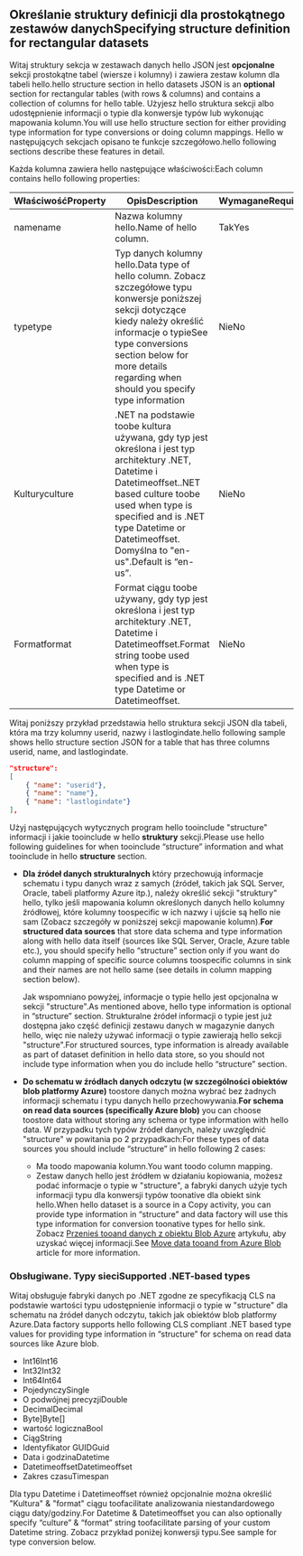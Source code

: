 ## <a name="specifying-structure-definition-for-rectangular-datasets"></a><span data-ttu-id="91f94-101">Określanie struktury definicji dla prostokątnego zestawów danych</span><span class="sxs-lookup"><span data-stu-id="91f94-101">Specifying structure definition for rectangular datasets</span></span>
<span data-ttu-id="91f94-102">Witaj struktury sekcja w zestawach danych hello JSON jest **opcjonalne** sekcji prostokątne tabel (wiersze i kolumny) i zawiera zestaw kolumn dla tabeli hello.</span><span class="sxs-lookup"><span data-stu-id="91f94-102">hello structure section in hello datasets JSON is an **optional** section for rectangular tables (with rows & columns) and contains a collection of columns for hello table.</span></span> <span data-ttu-id="91f94-103">Użyjesz hello struktura sekcji albo udostępnienie informacji o typie dla konwersje typów lub wykonując mapowania kolumn.</span><span class="sxs-lookup"><span data-stu-id="91f94-103">You will use hello structure section for either providing type information for type conversions or doing column mappings.</span></span> <span data-ttu-id="91f94-104">Hello w następujących sekcjach opisano te funkcje szczegółowo.</span><span class="sxs-lookup"><span data-stu-id="91f94-104">hello following sections describe these features in detail.</span></span> 

<span data-ttu-id="91f94-105">Każda kolumna zawiera hello następujące właściwości:</span><span class="sxs-lookup"><span data-stu-id="91f94-105">Each column contains hello following properties:</span></span>

| <span data-ttu-id="91f94-106">Właściwość</span><span class="sxs-lookup"><span data-stu-id="91f94-106">Property</span></span> | <span data-ttu-id="91f94-107">Opis</span><span class="sxs-lookup"><span data-stu-id="91f94-107">Description</span></span> | <span data-ttu-id="91f94-108">Wymagane</span><span class="sxs-lookup"><span data-stu-id="91f94-108">Required</span></span> |
| --- | --- | --- |
| <span data-ttu-id="91f94-109">name</span><span class="sxs-lookup"><span data-stu-id="91f94-109">name</span></span> |<span data-ttu-id="91f94-110">Nazwa kolumny hello.</span><span class="sxs-lookup"><span data-stu-id="91f94-110">Name of hello column.</span></span> |<span data-ttu-id="91f94-111">Tak</span><span class="sxs-lookup"><span data-stu-id="91f94-111">Yes</span></span> |
| <span data-ttu-id="91f94-112">type</span><span class="sxs-lookup"><span data-stu-id="91f94-112">type</span></span> |<span data-ttu-id="91f94-113">Typ danych kolumny hello.</span><span class="sxs-lookup"><span data-stu-id="91f94-113">Data type of hello column.</span></span> <span data-ttu-id="91f94-114">Zobacz szczegółowe typu konwersje poniższej sekcji dotyczące kiedy należy określić informacje o typie</span><span class="sxs-lookup"><span data-stu-id="91f94-114">See type conversions section below for more details regarding when should you specify type information</span></span> |<span data-ttu-id="91f94-115">Nie</span><span class="sxs-lookup"><span data-stu-id="91f94-115">No</span></span> |
| <span data-ttu-id="91f94-116">Kultury</span><span class="sxs-lookup"><span data-stu-id="91f94-116">culture</span></span> |<span data-ttu-id="91f94-117">.NET na podstawie toobe kultura używana, gdy typ jest określona i jest typ architektury .NET, Datetime i Datetimeoffset.</span><span class="sxs-lookup"><span data-stu-id="91f94-117">.NET based culture toobe used when type is specified and is .NET type Datetime or Datetimeoffset.</span></span> <span data-ttu-id="91f94-118">Domyślna to "en-us".</span><span class="sxs-lookup"><span data-stu-id="91f94-118">Default is “en-us”.</span></span> |<span data-ttu-id="91f94-119">Nie</span><span class="sxs-lookup"><span data-stu-id="91f94-119">No</span></span> |
| <span data-ttu-id="91f94-120">Format</span><span class="sxs-lookup"><span data-stu-id="91f94-120">format</span></span> |<span data-ttu-id="91f94-121">Format ciągu toobe używany, gdy typ jest określona i jest typ architektury .NET, Datetime i Datetimeoffset.</span><span class="sxs-lookup"><span data-stu-id="91f94-121">Format string toobe used when type is specified and is .NET type Datetime or Datetimeoffset.</span></span> |<span data-ttu-id="91f94-122">Nie</span><span class="sxs-lookup"><span data-stu-id="91f94-122">No</span></span> |

<span data-ttu-id="91f94-123">Witaj poniższy przykład przedstawia hello struktura sekcji JSON dla tabeli, która ma trzy kolumny userid, nazwy i lastlogindate.</span><span class="sxs-lookup"><span data-stu-id="91f94-123">hello following sample shows hello structure section JSON for a table that has three columns userid, name, and lastlogindate.</span></span>

```json
"structure": 
[
    { "name": "userid"},
    { "name": "name"},
    { "name": "lastlogindate"}
],
```

<span data-ttu-id="91f94-124">Użyj następujących wytycznych program hello tooinclude "structure" informacji i jakie tooinclude w hello **struktury** sekcji.</span><span class="sxs-lookup"><span data-stu-id="91f94-124">Please use hello following guidelines for when tooinclude “structure” information and what tooinclude in hello **structure** section.</span></span>

* <span data-ttu-id="91f94-125">**Dla źródeł danych strukturalnych** który przechowują informacje schematu i typu danych wraz z samych (źródeł, takich jak SQL Server, Oracle, tabeli platformy Azure itp.), należy określić sekcji "struktury" hello, tylko jeśli mapowania kolumn określonych danych hello kolumny źródłowej, które kolumny toospecific w ich nazwy i ujście są hello nie sam (Zobacz szczegóły w poniższej sekcji mapowanie kolumn).</span><span class="sxs-lookup"><span data-stu-id="91f94-125">**For structured data sources** that store data schema and type information along with hello data itself (sources like SQL Server, Oracle, Azure table etc.), you should specify hello “structure” section only if you want do column mapping of specific source columns toospecific columns in sink and their names are not hello same (see details in column mapping section below).</span></span> 
  
    <span data-ttu-id="91f94-126">Jak wspomniano powyżej, informacje o typie hello jest opcjonalna w sekcji "structure".</span><span class="sxs-lookup"><span data-stu-id="91f94-126">As mentioned above, hello type information is optional in “structure” section.</span></span> <span data-ttu-id="91f94-127">Strukturalne źródeł informacji o typie jest już dostępna jako część definicji zestawu danych w magazynie danych hello, więc nie należy używać informacji o typie zawierają hello sekcji "structure".</span><span class="sxs-lookup"><span data-stu-id="91f94-127">For structured sources, type information is already available as part of dataset definition in hello data store, so you should not include type information when you do include hello “structure” section.</span></span>
* <span data-ttu-id="91f94-128">**Do schematu w źródłach danych odczytu (w szczególności obiektów blob platformy Azure)** toostore danych można wybrać bez żadnych informacji schematu i typu danych hello przechowywania.</span><span class="sxs-lookup"><span data-stu-id="91f94-128">**For schema on read data sources (specifically Azure blob)**  you can choose toostore data without storing any schema or type information with hello data.</span></span> <span data-ttu-id="91f94-129">W przypadku tych typów źródeł danych, należy uwzględnić "structure" w powitania po 2 przypadkach:</span><span class="sxs-lookup"><span data-stu-id="91f94-129">For these types of data sources you should include “structure” in hello following 2 cases:</span></span>
  * <span data-ttu-id="91f94-130">Ma toodo mapowania kolumn.</span><span class="sxs-lookup"><span data-stu-id="91f94-130">You want toodo column mapping.</span></span>
  * <span data-ttu-id="91f94-131">Zestaw danych hello jest źródłem w działaniu kopiowania, możesz podać informacje o typie w "structure", a fabryki danych użyje tych informacji typu dla konwersji typów toonative dla obiekt sink hello.</span><span class="sxs-lookup"><span data-stu-id="91f94-131">When hello dataset is a source in a Copy activity, you can provide type information in “structure” and data factory will use this type information for conversion toonative types for hello sink.</span></span> <span data-ttu-id="91f94-132">Zobacz [Przenieś tooand danych z obiektu Blob Azure](../articles/data-factory/data-factory-azure-blob-connector.md) artykułu, aby uzyskać więcej informacji.</span><span class="sxs-lookup"><span data-stu-id="91f94-132">See [Move data tooand from Azure Blob](../articles/data-factory/data-factory-azure-blob-connector.md) article for more information.</span></span>

### <a name="supported-net-based-types"></a><span data-ttu-id="91f94-133">Obsługiwane. Typy sieci</span><span class="sxs-lookup"><span data-stu-id="91f94-133">Supported .NET-based types</span></span>
<span data-ttu-id="91f94-134">Witaj obsługuje fabryki danych po .NET zgodne ze specyfikacją CLS na podstawie wartości typu udostępnienie informacji o typie w "structure" dla schematu na źródeł danych odczytu, takich jak obiektów blob platformy Azure.</span><span class="sxs-lookup"><span data-stu-id="91f94-134">Data factory supports hello following CLS compliant .NET based type values for providing type information in “structure” for schema on read data sources like Azure blob.</span></span>

* <span data-ttu-id="91f94-135">Int16</span><span class="sxs-lookup"><span data-stu-id="91f94-135">Int16</span></span>
* <span data-ttu-id="91f94-136">Int32</span><span class="sxs-lookup"><span data-stu-id="91f94-136">Int32</span></span> 
* <span data-ttu-id="91f94-137">Int64</span><span class="sxs-lookup"><span data-stu-id="91f94-137">Int64</span></span>
* <span data-ttu-id="91f94-138">Pojedynczy</span><span class="sxs-lookup"><span data-stu-id="91f94-138">Single</span></span>
* <span data-ttu-id="91f94-139">O podwójnej precyzji</span><span class="sxs-lookup"><span data-stu-id="91f94-139">Double</span></span>
* <span data-ttu-id="91f94-140">Decimal</span><span class="sxs-lookup"><span data-stu-id="91f94-140">Decimal</span></span>
* <span data-ttu-id="91f94-141">Byte]</span><span class="sxs-lookup"><span data-stu-id="91f94-141">Byte[]</span></span>
* <span data-ttu-id="91f94-142">wartość logiczna</span><span class="sxs-lookup"><span data-stu-id="91f94-142">Bool</span></span>
* <span data-ttu-id="91f94-143">Ciąg</span><span class="sxs-lookup"><span data-stu-id="91f94-143">String</span></span> 
* <span data-ttu-id="91f94-144">Identyfikator GUID</span><span class="sxs-lookup"><span data-stu-id="91f94-144">Guid</span></span>
* <span data-ttu-id="91f94-145">Data i godzina</span><span class="sxs-lookup"><span data-stu-id="91f94-145">Datetime</span></span>
* <span data-ttu-id="91f94-146">Datetimeoffset</span><span class="sxs-lookup"><span data-stu-id="91f94-146">Datetimeoffset</span></span>
* <span data-ttu-id="91f94-147">Zakres czasu</span><span class="sxs-lookup"><span data-stu-id="91f94-147">Timespan</span></span> 

<span data-ttu-id="91f94-148">Dla typu Datetime i Datetimeoffset również opcjonalnie można określić "Kultura" & "format" ciągu toofacilitate analizowania niestandardowego ciągu daty/godziny.</span><span class="sxs-lookup"><span data-stu-id="91f94-148">For Datetime & Datetimeoffset you can also optionally specify “culture” & “format” string toofacilitate parsing of your custom Datetime string.</span></span> <span data-ttu-id="91f94-149">Zobacz przykład poniżej konwersji typu.</span><span class="sxs-lookup"><span data-stu-id="91f94-149">See sample for type conversion below.</span></span>

